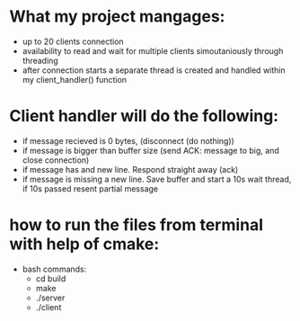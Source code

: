 # What my project mangages:
- up to 20 clients connection
- availability to read and wait for multiple clients simoutaniously through threading
- after connection starts a separate thread is created and handled within my client_handler() function

# Client handler will do the following:
- if message recieved is 0 bytes, (disconnect (do nothing))
- if message is bigger than buffer size (send ACK: message to big, and close connection)
- if message has and new line. Respond straight away (ack)
- if message is missing a new line. Save buffer and start a 10s wait thread, if 10s passed resent partial message

# how to run the files from terminal with help of cmake:
- bash commands:
    - cd build    
    - make          
    - ./server
    - ./client


